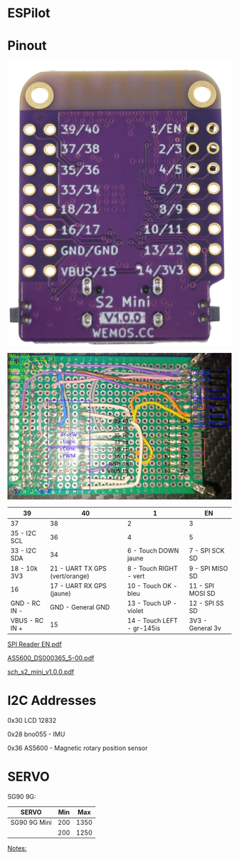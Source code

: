 # ESPilot

# Pinout

![Untitled](documentation/s2board.png)

![Wiring.png](documentation/Wiring.png)

|  39 | 40 | 1 | EN |
| --- | --- | --- | --- |
| 37 | 38 | 2 | 3 |
| 35 - I2C SCL | 36 | 4 | 5 |
| 33 - I2C SDA | 34 | 6 - Touch DOWN jaune | 7 - SPI SCK SD |
| 18 - 10k 3V3 | 21 - UART TX GPS (vert/orange) | 8 - Touch RIGHT - vert | 9 - SPI MISO SD |
| 16 | 17 - UART RX GPS (jaune) | 10 - Touch OK - bleu | 11 - SPI MOSI SD |
| GND - RC IN - | GND - General GND | 13 - Touch UP - violet | 12 - SPI SS SD |
| VBUS - RC IN + | 15 | 14 - Touch LEFT - gr-145is | 3V3 - General 3v |

[SPI Reader EN.pdf](ESPilot%200eab2317a6d64794b9eaa18b996d0e03/SPI_Reader_EN.pdf)

[AS5600_DS000365_5-00.pdf](ESPilot%200eab2317a6d64794b9eaa18b996d0e03/AS5600_DS000365_5-00.pdf)

[sch_s2_mini_v1.0.0.pdf](ESPilot%200eab2317a6d64794b9eaa18b996d0e03/sch_s2_mini_v1.0.0.pdf)

# I2C Addresses

0x30 LCD 12832

0x28 bno055 - IMU

0x36 AS5600 - Magnetic rotary position sensor

# SERVO

SG90 9G: 

| SERVO | Min | Max |
| --- | --- | --- |
| SG90 9G Mini | 200 | 1350 |
|  | 200 | 1250 |

[Notes:](https://www.notion.so/Notes-3c6d64b2f6c34ba1a9c0f9aa6163afb0)